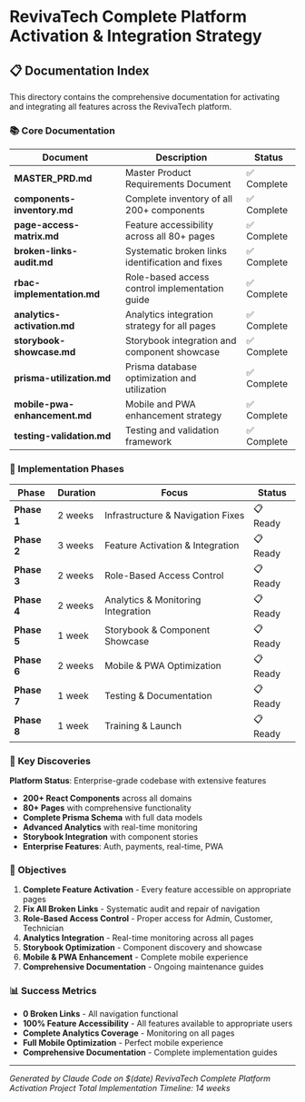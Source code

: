# RevivaTech Complete Platform Activation & Integration Strategy

## 📋 Documentation Index

This directory contains the comprehensive documentation for activating and integrating all features across the RevivaTech platform.

### 📚 Core Documentation

| Document | Description | Status |
|----------|-------------|--------|
| **MASTER_PRD.md** | Master Product Requirements Document | ✅ Complete |
| **components-inventory.md** | Complete inventory of all 200+ components | ✅ Complete |
| **page-access-matrix.md** | Feature accessibility across all 80+ pages | ✅ Complete |
| **broken-links-audit.md** | Systematic broken links identification and fixes | ✅ Complete |
| **rbac-implementation.md** | Role-based access control implementation guide | ✅ Complete |
| **analytics-activation.md** | Analytics integration strategy for all pages | ✅ Complete |
| **storybook-showcase.md** | Storybook integration and component showcase | ✅ Complete |
| **prisma-utilization.md** | Prisma database optimization and utilization | ✅ Complete |
| **mobile-pwa-enhancement.md** | Mobile and PWA enhancement strategy | ✅ Complete |
| **testing-validation.md** | Testing and validation framework | ✅ Complete |

### 🎯 Implementation Phases

| Phase | Duration | Focus | Status |
|-------|----------|-------|--------|
| **Phase 1** | 2 weeks | Infrastructure & Navigation Fixes | 📋 Ready |
| **Phase 2** | 3 weeks | Feature Activation & Integration | 📋 Ready |
| **Phase 3** | 2 weeks | Role-Based Access Control | 📋 Ready |
| **Phase 4** | 2 weeks | Analytics & Monitoring Integration | 📋 Ready |
| **Phase 5** | 1 week | Storybook & Component Showcase | 📋 Ready |
| **Phase 6** | 2 weeks | Mobile & PWA Optimization | 📋 Ready |
| **Phase 7** | 1 week | Testing & Documentation | 📋 Ready |
| **Phase 8** | 1 week | Training & Launch | 📋 Ready |

### 🔧 Key Discoveries

**Platform Status**: Enterprise-grade codebase with extensive features
- **200+ React Components** across all domains
- **80+ Pages** with comprehensive functionality
- **Complete Prisma Schema** with full data models
- **Advanced Analytics** with real-time monitoring
- **Storybook Integration** with component stories
- **Enterprise Features**: Auth, payments, real-time, PWA

### 🎯 Objectives

1. **Complete Feature Activation** - Every feature accessible on appropriate pages
2. **Fix All Broken Links** - Systematic audit and repair of navigation
3. **Role-Based Access Control** - Proper access for Admin, Customer, Technician
4. **Analytics Integration** - Real-time monitoring across all pages
5. **Storybook Optimization** - Component discovery and showcase
6. **Mobile & PWA Enhancement** - Complete mobile experience
7. **Comprehensive Documentation** - Ongoing maintenance guides

### 📊 Success Metrics

- **0 Broken Links** - All navigation functional
- **100% Feature Accessibility** - All features available to appropriate users
- **Complete Analytics Coverage** - Monitoring on all pages
- **Full Mobile Optimization** - Perfect mobile experience
- **Comprehensive Documentation** - Complete implementation guides

---

*Generated by Claude Code on $(date)*
*RevivaTech Complete Platform Activation Project*
*Total Implementation Timeline: 14 weeks*